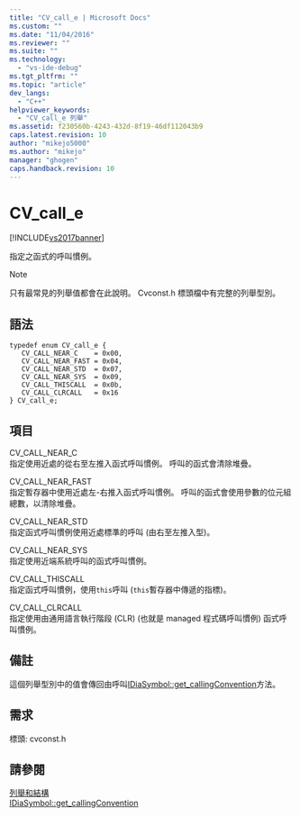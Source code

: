 ```yaml
---
title: "CV_call_e | Microsoft Docs"
ms.custom: ""
ms.date: "11/04/2016"
ms.reviewer: ""
ms.suite: ""
ms.technology: 
  - "vs-ide-debug"
ms.tgt_pltfrm: ""
ms.topic: "article"
dev_langs: 
  - "C++"
helpviewer_keywords: 
  - "CV_call_e 列舉"
ms.assetid: f230560b-4243-432d-8f19-46df112043b9
caps.latest.revision: 10
author: "mikejo5000"
ms.author: "mikejo"
manager: "ghogen"
caps.handback.revision: 10
---
```

# CV_call_e
[!INCLUDE[vs2017banner](../../code-quality/includes/vs2017banner.md)]

指定之函式的呼叫慣例。  
  
> [!NOTE]
>  只有最常見的列舉值都會在此說明。  Cvconst.h 標頭檔中有完整的列舉型別。  
  
## 語法  
  
```cpp#  
typedef enum CV_call_e {   
   CV_CALL_NEAR_C    = 0x00,  
   CV_CALL_NEAR_FAST = 0x04,  
   CV_CALL_NEAR_STD  = 0x07,  
   CV_CALL_NEAR_SYS  = 0x09,  
   CV_CALL_THISCALL  = 0x0b,  
   CV_CALL_CLRCALL   = 0x16  
} CV_call_e;  
```  
  
## 項目  
 CV\_CALL\_NEAR\_C  
 指定使用近處的從右至左推入函式呼叫慣例。  呼叫的函式會清除堆疊。  
  
 CV\_CALL\_NEAR\_FAST  
 指定暫存器中使用近處左\-右推入函式呼叫慣例。  呼叫的函式會使用參數的位元組總數，以清除堆疊。  
  
 CV\_CALL\_NEAR\_STD  
 指定函式呼叫慣例使用近處標準的呼叫 \(由右至左推入型\)。  
  
 CV\_CALL\_NEAR\_SYS  
 指定使用近端系統呼叫的函式呼叫慣例。  
  
 CV\_CALL\_THISCALL  
 指定函式呼叫慣例，使用`this`呼叫 \(`this`暫存器中傳遞的指標\)。  
  
 CV\_CALL\_CLRCALL  
 指定使用由通用語言執行階段 \(CLR\) \(也就是 managed 程式碼呼叫慣例\) 函式呼叫慣例。  
  
## 備註  
 這個列舉型別中的值會傳回由呼叫[IDiaSymbol::get\_callingConvention](../../debugger/debug-interface-access/idiasymbol-get-callingconvention.md)方法。  
  
## 需求  
 標頭: cvconst.h  
  
## 請參閱  
 [列舉和結構](../../debugger/debug-interface-access/enumerations-and-structures.md)   
 [IDiaSymbol::get\_callingConvention](../../debugger/debug-interface-access/idiasymbol-get-callingconvention.md)